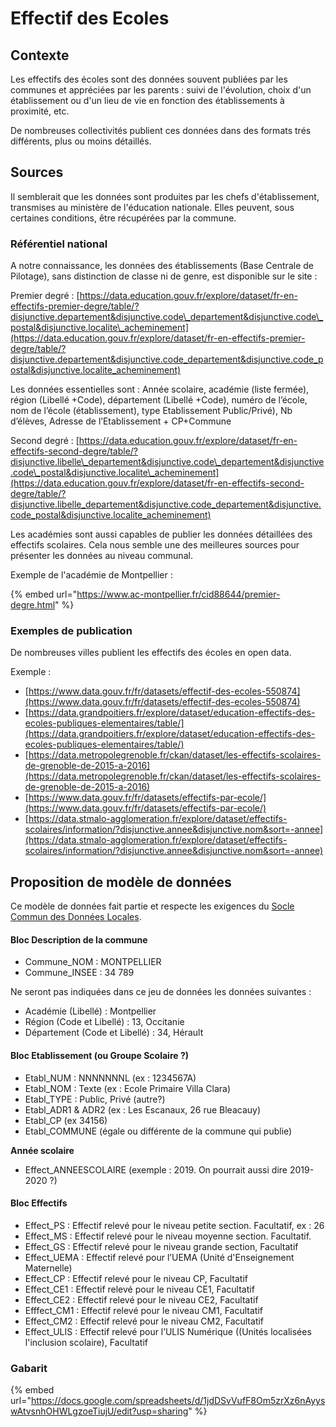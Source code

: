 # Effectif des Ecoles

## Contexte <a id="contexte"></a>

Les effectifs des écoles sont des données souvent publiées par les communes et appréciées par les parents : suivi de l'évolution, choix d'un établissement ou d'un lieu de vie en fonction des établissements à proximité, etc.

De nombreuses collectivités publient ces données dans des formats trés différents, plus ou moins détaillés.

## Sources

Il semblerait que les données sont produites par les chefs d'établissement, transmises au ministère de l'éducation nationale. Elles peuvent, sous certaines conditions, être récupérées par la commune.

### Référentiel national 

A notre connaissance, les données des établissements \(Base Centrale de Pilotage\), sans distinction de classe ni de genre, est disponible sur le site : 

Premier degré : [https://data.education.gouv.fr/explore/dataset/fr-en-effectifs-premier-degre/table/?disjunctive.departement&disjunctive.code\_departement&disjunctive.code\_postal&disjunctive.localite\_acheminement](https://data.education.gouv.fr/explore/dataset/fr-en-effectifs-premier-degre/table/?disjunctive.departement&disjunctive.code_departement&disjunctive.code_postal&disjunctive.localite_acheminement)

Les données essentielles sont : Année scolaire, académie \(liste fermée\), région \(Libellé +Code\), département \(Libellé +Code\), numéro de l’école, nom de l’école \(établissement\), type Etablissement Public/Privé\), Nb d’élèves, Adresse de l’Etablissement + CP+Commune

Second degré : [https://data.education.gouv.fr/explore/dataset/fr-en-effectifs-second-degre/table/?disjunctive.libelle\_departement&disjunctive.code\_departement&disjunctive.code\_postal&disjunctive.localite\_acheminement](https://data.education.gouv.fr/explore/dataset/fr-en-effectifs-second-degre/table/?disjunctive.libelle_departement&disjunctive.code_departement&disjunctive.code_postal&disjunctive.localite_acheminement)

Les académies sont aussi capables de publier les données détaillées des effectifs scolaires. Cela nous semble une des meilleures sources pour présenter les données au niveau communal. 

Exemple de l'académie de Montpellier : 

{% embed url="https://www.ac-montpellier.fr/cid88644/premier-degre.html" %}



### Exemples de publication

De nombreuses villes publient les effectifs des écoles en open data. 

Exemple : 

* [https://www.data.gouv.fr/fr/datasets/effectif-des-ecoles-550874](https://www.data.gouv.fr/fr/datasets/effectif-des-ecoles-550874)
* [https://data.grandpoitiers.fr/explore/dataset/education-effectifs-des-ecoles-publiques-elementaires/table/](https://data.grandpoitiers.fr/explore/dataset/education-effectifs-des-ecoles-publiques-elementaires/table/) 
* [https://data.metropolegrenoble.fr/ckan/dataset/les-effectifs-scolaires-de-grenoble-de-2015-a-2016](https://data.metropolegrenoble.fr/ckan/dataset/les-effectifs-scolaires-de-grenoble-de-2015-a-2016) 
* [https://www.data.gouv.fr/fr/datasets/effectifs-par-ecole/](https://www.data.gouv.fr/fr/datasets/effectifs-par-ecole/)
* [https://data.stmalo-agglomeration.fr/explore/dataset/effectifs-scolaires/information/?disjunctive.annee&disjunctive.nom&sort=-annee](https://data.stmalo-agglomeration.fr/explore/dataset/effectifs-scolaires/information/?disjunctive.annee&disjunctive.nom&sort=-annee)

## Proposition de modèle de données <a id="modele-de-donnees"></a>

Ce modèle de données fait partie et respecte les exigences du [Socle Commun des Données Locales](). 

#### Bloc Description de la commune

* Commune\_NOM : MONTPELLIER
* Commune\_INSEE : 34 789

Ne seront pas indiquées dans ce jeu de données les données suivantes : 

* Académie \(Libellé\) : Montpellier
* Région \(Code et Libellé\) : 13, Occitanie
* Département \(Code et Libellé\) : 34, Hérault

#### Bloc Etablissement \(ou Groupe Scolaire ?\)

* Etabl\_NUM : NNNNNNNL \(ex : 1234567A\)
* Etabl\_NOM : Texte \(ex : Ecole Primaire Villa Clara\)
* Etabl\_TYPE : Public, Privé \(autre?\)
* Etabl\_ADR1 & ADR2 \(ex : Les Escanaux, 26 rue Bleacauy\)
* Etabl\_CP \(ex 34156\)
* Etabl\_COMMUNE \(égale ou différente de la commune qui publie\)

**Année scolaire**

* Effect\_ANNEESCOLAIRE \(exemple  : 2019. On pourrait aussi dire 2019-2020 ?\)

#### Bloc Effectifs

* Effect\_PS : Effectif relevé pour le niveau petite section. Facultatif, ex : 26
* Effect\_MS : Effectif relevé pour le niveau moyenne section. Facultatif.
* Effect\_GS : Effectif relevé pour le niveau grande section, Facultatif
* Effect\_UEMA : Effectif relevé pour l’UEMA \(Unité d'Enseignement Maternelle\)
* Effect\_CP : Effectif relevé pour le niveau CP, Facultatif
* Effect\_CE1 : Effectif relevé pour le niveau CE1, Facultatif
* Effect\_CE2 :  Effectif relevé pour le niveau CE2, Facultatif
* Efffect\_CM1 : Effectif relevé pour le niveau CM1, Facultatif
* Effect\_CM2 : Effectif relevé pour le niveau CM2, Facultatif
* Effect\_ULIS : Effectif relevé pour l’ULIS Numérique \(\(Unités localisées l'inclusion scolaire\), Facultatif

### Gabarit

{% embed url="https://docs.google.com/spreadsheets/d/1jdDSvVufF8Om5zrXz6nAyyswAtvsnhOHWLgzoeTiujU/edit?usp=sharing" %}









 

